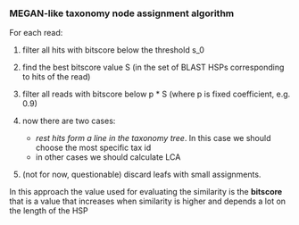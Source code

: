 ### MEGAN-like taxonomy node assignment algorithm


For each read:

1. filter all hits with bitscore below the threshold s_0
2. find the best bitscore value S (in the set of BLAST HSPs corresponding to hits of the read)
3. filter all reads with bitscore below p * S (where p is fixed coefficient, e.g. 0.9)
4. now there are two cases:
    * *rest hits form a line in the taxonomy tree*. In this case we should choose the most specific tax id
    * in other cases we should calculate LCA
    
5. (not for now, questionable) discard leafs with small assignments. 


In this approach the value used for evaluating the similarity is the **bitscore** that is a value that increases when similarity is higher and depends a lot on the length of the HSP
